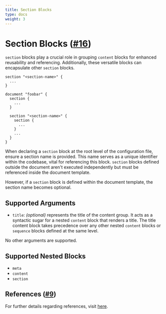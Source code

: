 ```yaml
---
title: Section Blocks
type: docs
weight: 3
---
```


# Section Blocks ([#16](https://github.com/blackstork-io/fabric/issues/16))

`section` blocks play a crucial role in grouping `content` blocks for enhanced reusability and referencing. Additionally, these versatile blocks can encapsulate other `section` blocks.

```hcl
section "<section-name>" {
  ...
}

document "foobar" {
  section {
    ...
  }

  section "<section-name>" {
    section {
      ...
    }
    ...
  }
}
```

When declaring a `section` block at the root level of the configuration file, ensure a section name is provided. This name serves as a unique identifier within the codebase, vital for referencing this block. `section` blocks defined outside the document aren't executed independently but must be referenced inside the document template.

However, if a `section` block is defined within the document template, the section name becomes optional.

## Supported Arguments

- `title`: _(optional)_ represents the title of the content group. It acts as a syntactic sugar for a nested `content` block that renders a title. The title content block takes precedence over any other nested `content` blocks or `sequence` blocks defined at the same level.

No other arguments are supported.

## Supported Nested Blocks

- `meta`
- `content`
- `section`

## References ([#9](https://github.com/blackstork-io/fabric/issues/9))

For further details regarding references, visit [here](../reference.md#section-block-references).